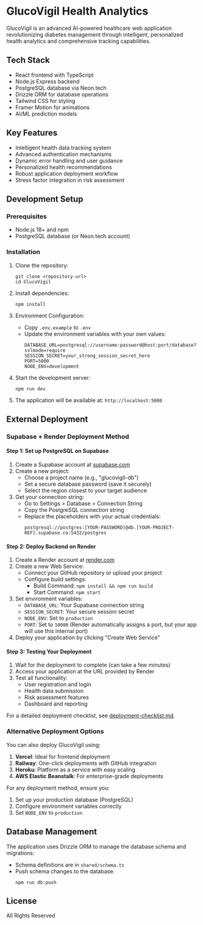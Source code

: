 # GlucoVigil Health Analytics

GlucoVigil is an advanced AI-powered healthcare web application revolutionizing diabetes management through intelligent, personalized health analytics and comprehensive tracking capabilities.

## Tech Stack

- React frontend with TypeScript
- Node.js Express backend
- PostgreSQL database via Neon.tech
- Drizzle ORM for database operations
- Tailwind CSS for styling
- Framer Motion for animations
- AI/ML prediction models

## Key Features

- Intelligent health data tracking system
- Advanced authentication mechanisms
- Dynamic error handling and user guidance
- Personalized health recommendations
- Robust application deployment workflow
- Stress factor integration in risk assessment

## Development Setup

### Prerequisites

- Node.js 18+ and npm
- PostgreSQL database (or Neon.tech account)

### Installation

1. Clone the repository:
   ```
   git clone <repository-url>
   cd GlucoVigil
   ```

2. Install dependencies:
   ```
   npm install
   ```

3. Environment Configuration:
   - Copy `.env.example` to `.env`
   - Update the environment variables with your own values:
     ```
     DATABASE_URL=postgresql://username:password@host:port/database?sslmode=require
     SESSION_SECRET=your_strong_session_secret_here
     PORT=5000
     NODE_ENV=development
     ```

4. Start the development server:
   ```
   npm run dev
   ```
   
5. The application will be available at: `http://localhost:5000`

## External Deployment

### Supabase + Render Deployment Method

#### Step 1: Set up PostgreSQL on Supabase

1. Create a Supabase account at [supabase.com](https://supabase.com)
2. Create a new project:
   - Choose a project name (e.g., "glucovigil-db")
   - Set a secure database password (save it securely)
   - Select the region closest to your target audience
3. Get your connection string:
   - Go to Settings > Database > Connection String
   - Copy the PostgreSQL connection string
   - Replace the placeholders with your actual credentials:
     ```
     postgresql://postgres:[YOUR-PASSWORD]@db.[YOUR-PROJECT-REF].supabase.co:5432/postgres
     ```

#### Step 2: Deploy Backend on Render

1. Create a Render account at [render.com](https://render.com)
2. Create a new Web Service:
   - Connect your GitHub repository or upload your project
   - Configure build settings:
     - Build Command: `npm install && npm run build`
     - Start Command: `npm start`
3. Set environment variables:
   - `DATABASE_URL`: Your Supabase connection string
   - `SESSION_SECRET`: Your secure session secret
   - `NODE_ENV`: Set to `production`
   - `PORT`: Set to `10000` (Render automatically assigns a port, but your app will use this internal port)
4. Deploy your application by clicking "Create Web Service"

#### Step 3: Testing Your Deployment

1. Wait for the deployment to complete (can take a few minutes)
2. Access your application at the URL provided by Render
3. Test all functionality:
   - User registration and login
   - Health data submission
   - Risk assessment features
   - Dashboard and reporting

For a detailed deployment checklist, see [deployment-checklist.md](./deployment-checklist.md).

### Alternative Deployment Options

You can also deploy GlucoVigil using:

1. **Vercel**: Ideal for frontend deployment
2. **Railway**: One-click deployments with GitHub integration
3. **Heroku**: Platform as a service with easy scaling
4. **AWS Elastic Beanstalk**: For enterprise-grade deployments

For any deployment method, ensure you:

1. Set up your production database (PostgreSQL)
2. Configure environment variables correctly
3. Set `NODE_ENV` to `production`

## Database Management

The application uses Drizzle ORM to manage the database schema and migrations:

- Schema definitions are in `shared/schema.ts`
- Push schema changes to the database:
  ```
  npm run db:push
  ```

## License

All Rights Reserved